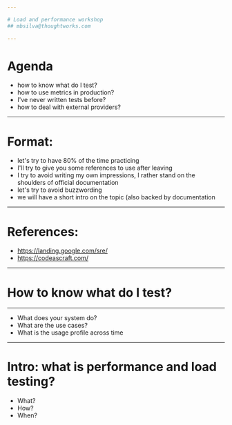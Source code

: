 ```yaml
---

# Load and performance workshop
## mbsilva@thoughtworks.com

---
```


# Agenda

* how to know what do I test?
* how to use metrics in production?
* I've never written tests before?
* how to deal with external providers?

---

# Format:

* let's try to have 80% of the time practicing
* I'll try to give you some references to use after leaving
* I try to avoid writing my own impressions, I rather stand on the shoulders of official documentation
* let's try to avoid buzzwording
* we will have a short intro on the topic (also backed by documentation

----

# References:
* https://landing.google.com/sre/
* https://codeascraft.com/

----

# How to know what do I test?

----

* What does your system do?
* What are the use cases?
* What is the usage profile across time

---
# Intro: what is performance and load testing?

* What?
* How?
* When?
